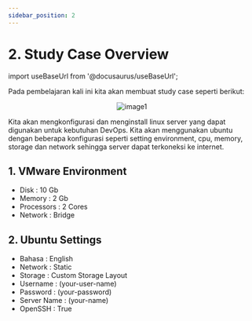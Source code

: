 ```yaml
---
sidebar_position: 2
---
```


# 2. Study Case Overview
import useBaseUrl from '@docusaurus/useBaseUrl';

Pada pembelajaran kali ini kita akan membuat study case seperti berikut:

<center>
<img alt="image1" src={useBaseUrl('img/docs/vm32.png')} />
</center>

Kita akan mengkonfigurasi dan menginstall linux server yang dapat digunakan untuk kebutuhan DevOps. Kita akan menggunakan ubuntu dengan beberapa konfigurasi seperti setting environment, cpu, memory, storage dan network sehingga server dapat terkoneksi ke internet.

## 1. VMware Environment
- Disk       : 10 Gb
- Memory     : 2 Gb
- Processors : 2 Cores
- Network    : Bridge

## 2. Ubuntu Settings
- Bahasa       : English
- Network      : Static
- Storage      : Custom Storage Layout
- Username     : (your-user-name)
- Password     : (your-password)
- Server Name  : (your-name)
- OpenSSH      : True
